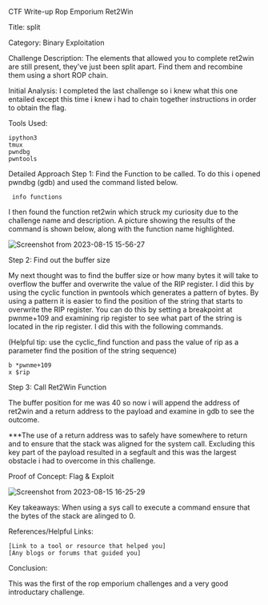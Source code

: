 CTF Write-up Rop Emporium Ret2Win

Title: split

Category: Binary Exploitation

Challenge Description: 
The elements that allowed you to complete ret2win are still present, they've just been split apart.
Find them and recombine them using a short ROP chain.

Initial Analysis:
I completed the last challenge so i knew what this one entailed except this time i knew i had to chain together instructions in order to obtain the flag.

Tools Used:

    ipython3
    tmux
    pwndbg
    pwntools
    

Detailed Approach
Step 1: Find the Function to be called.
To do this i opened pwndbg (gdb) and used the command listed below.

``` info functions```

I then found the function ret2win which struck my curiosity due to the challenge name and description. 
A picture showing the  results of the command is shown below, along with the function name highlighted.

![Screenshot from 2023-08-15 15-56-27](https://github.com/Jaafar-G/ctf-writeups/assets/120587992/8631e00c-1687-4eef-a48d-7dfa6b686a7b)


Step 2: Find out the buffer size

My next thought was to find the buffer size or how many bytes it will take to overflow the buffer and overwrite the value of the RIP register. I did this by using the cyclic function in pwntools which generates a pattern of bytes. By using a pattern it is easier to find the position of the string that starts to overwrite the RIP register. You can do this by setting a breakpoint at pwnme+109 and examining rip register to see what part of the string is located in the rip register. I did this with the following commands. 

(Helpful tip: use the cyclic_find function and pass the value of rip as a parameter find the position of the string sequence)

``` 
b *pwnme+109
x $rip
```


Step 3: Call Ret2Win Function

The buffer position for me was 40 so now i will append the address of ret2win and a return address to the payload and examine in gdb to see the outcome.

***The use of a return address was to safely have somewhere to return and to ensure that the stack was aligned for the system call. Excluding this key part of the payload resulted in a segfault and this was the largest obstacle i had to overcome in this challenge.


Proof of Concept: Flag & Exploit

![Screenshot from 2023-08-15 16-25-29](https://github.com/Jaafar-G/ctf-writeups/assets/120587992/84df518a-fd4f-47cd-822e-1714110d9842)


Key takeaways:
When using a sys call to execute a command ensure that the bytes of the stack are alinged to 0.

References/Helpful Links:

    [Link to a tool or resource that helped you]
    [Any blogs or forums that guided you]

Conclusion:

This was the first of the rop emporium challenges and a very good introductary challenge. 
